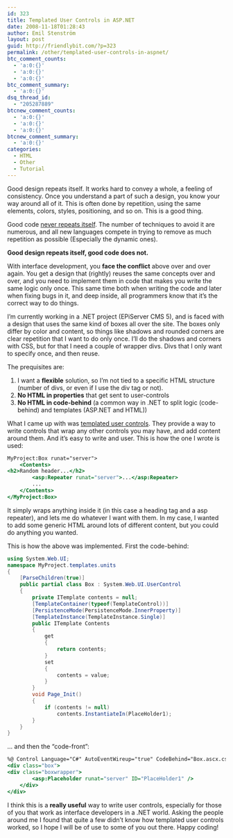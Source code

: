 ```yaml
---
id: 323
title: Templated User Controls in ASP.NET
date: 2008-11-18T01:28:43
author: Emil Stenström
layout: post
guid: http://friendlybit.com/?p=323
permalink: /other/templated-user-controls-in-aspnet/
btc_comment_counts:
  - 'a:0:{}'
  - 'a:0:{}'
  - 'a:0:{}'
btc_comment_summary:
  - 'a:0:{}'
dsq_thread_id:
  - "205287889"
btcnew_comment_counts:
  - 'a:0:{}'
  - 'a:0:{}'
  - 'a:0:{}'
btcnew_comment_summary:
  - 'a:0:{}'
categories:
  - HTML
  - Other
  - Tutorial
---
```

Good design repeats itself. It works hard to convey a whole, a feeling of consistency. Once you understand a part of such a design, you know your way around all of it. This is often done by repetition, using the same elements, colors, styles, positioning, and so on. This is a good thing.

Good code [never repeats itself](http://en.wikipedia.org/wiki/Don%27t_repeat_yourself). The number of techniques to avoid it are numerous, and all new languages compete in trying to remove as much repetition as possible (Especially the dynamic ones).

**Good design repeats itself, good code does not.**

With interface development, you **face the conflict** above over and over again. You get a design that (rightly) reuses the same concepts over and over, and you need to implement them in code that makes you write the same logic only once. This same time both when writing the code and later when fixing bugs in it, and deep inside, all programmers know that it&#8217;s the correct way to do things.

I&#8217;m currently working in a .NET project (EPiServer CMS 5), and is faced with a design that uses the same kind of boxes all over the site. The boxes only differ by color and content, so things like shadows and rounded corners are clear repetition that I want to do only once. I&#8217;ll do the shadows and corners with CSS, but for that I need a couple of wrapper divs. Divs that I only want to specify once, and then reuse.

The prequisites are:

  1. I want a **flexible** solution, so I&#8217;m not tied to a specific HTML structure (number of divs, or even if I use the div tag or not).
  2. **No HTML in properties** that get sent to user-controls
  3. **No HTML in code-behind** (a common way in .NET to split logic (code-behind) and templates (ASP.NET and HTML))

What I came up with was [templated user controls](http://msdn.microsoft.com/en-us/library/36574bf6.aspx). They provide a way to write controls that wrap any other controls you may have, and add content around them. And it&#8217;s easy to write and user. This is how the one I wrote is used:

```asp
MyProject:Box runat="server">
    <Contents>
<h2>Random header...</h2>
        <asp:Repeater runat="server">...</asp:Repeater>
        ...
    </Contents>
</MyProject:Box>
```

It simply wraps anything inside it (in this case a heading tag and a asp repeater), and lets me do whatever I want with them. In my case, I wanted to add some generic HTML around lots of different content, but you could do anything you wanted.

This is how the above was implemented. First the code-behind:

```csharp
using System.Web.UI;
namespace MyProject.templates.units
{
    [ParseChildren(true)]
    public partial class Box : System.Web.UI.UserControl
    {
        private ITemplate contents = null;
        [TemplateContainer(typeof(TemplateControl))]
        [PersistenceMode(PersistenceMode.InnerProperty)]
        [TemplateInstance(TemplateInstance.Single)]
        public ITemplate Contents
        {
            get
            {
                return contents;
            }
            set
            {
                contents = value;
            }
        }
        void Page_Init()
        {
            if (contents != null)
                contents.InstantiateIn(PlaceHolder1);
        }
    }
}
```

&#8230; and then the &#8220;code-front&#8221;:

```asp
%@ Control Language="C#" AutoEventWireup="true" CodeBehind="Box.ascx.cs" Inherits="MyProject.templates.units.Box" %>
<div class="box">
<div class="boxwrapper">
        <asp:Placeholder runat="server" ID="PlaceHolder1" />
    </div>
</div>
```

I think this is a **really useful** way to write user controls, especially for those of you that work as interface developers in a .NET world. Asking the people around me I found that quite a few didn&#8217;t know how templated user controls worked, so I hope I will be of use to some of you out there. Happy coding!
